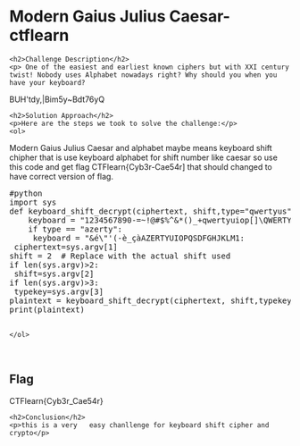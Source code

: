 
<!DOCTYPE html>
<html>

<body>
    <h1>Modern Gaius Julius Caesar- ctflearn</h1>

    <h2>Challenge Description</h2>
    <p> One of the easiest and earliest known ciphers but with XXI century twist! Nobody uses Alphabet nowadays right? Why should you when you have your keyboard?

BUH'tdy,|Bim5y~Bdt76yQ
 
</p>
 
    <h2>Solution Approach</h2>
    <p>Here are the steps we took to solve the challenge:</p>
    <ol>
Modern Gaius Julius Caesar  and alphabet maybe means keyboard shift chipher that is use keyboard alphabet for shift number 
like caesar so use this code and get flag  CTFlearn{Cyb3r-Cae54r]
that should changed to have correct version of flag.
<pre>
#python
import sys
def keyboard_shift_decrypt(ciphertext, shift,type="qwertyus"):
    keyboard = "1234567890-=~!@#$%^&*()_+qwertyuiop[]\QWERTYUIOP{}|asdfghjkl;'ASDFGHJKL:\"zxcvbnm,./ZXCVBNM<>?"
    if type == "azerty":
     keyboard = "&é\"'(-è_çàAZERTYUIOPQSDFGHJKLM<WXCVBN,;:!"
    if type=="dvorak":
         keyboard="`1234567890[]',.PYFGCRL/=AOEUIDHTNS-;QJKXBMWVZ" 
    if type=="colemak":
         keyboard="`1234567890-QWFPGJLUY;[]ARSTDHNEIO'ZXCVBKM,./"
    if type == "workman":
     keyboard = "`1234567890-=qdrwbjfup;[]ashtgyneoi'zxmcvkl,./"
    if type == "qwertz":
     keyboard = "`1234567890ß´qwertzuiopü+asdfghjklöä#<yxcvbnm,.-"
    if type == "jcukenn":
     keyboard = "йцукенгшщзхъфывапролджэячсмитьбю."
      
    keyboard += keyboard.upper()  # Add uppercase letters
    keyboard += ' '  # Add space
    decrypted_text = ''

    for char in ciphertext:
        if char in keyboard:
            # Get the index of the new character
            new_index = (keyboard.index(char) - shift) % len(keyboard)
            decrypted_text += keyboard[new_index]
        else:
            decrypted_text += char  # If character is not in the keyboard, just append it

    return decrypted_text

# Usage
typekey="qwertyus"
ciphertext = "BUH'tdy,|Bim5y~Bdt76yQ"
if len(sys.argv)>1:
 ciphertext=sys.argv[1]
shift = 2  # Replace with the actual shift used
if len(sys.argv)>2:
 shift=sys.argv[2]
if len(sys.argv)>3:
 typekey=sys.argv[3] 
plaintext = keyboard_shift_decrypt(ciphertext, shift,typekey)
print(plaintext)

</pre>
       
    
    </ol>
<br>
    <h2>Flag</h2>
    <p class="flag">CTFlearn{Cyb3r_Cae54r}
</p>

    <h2>Conclusion</h2>
    <p>this is a very   easy chanllenge for keyboard shift cipher and crypto</p>
</body>
</html>


